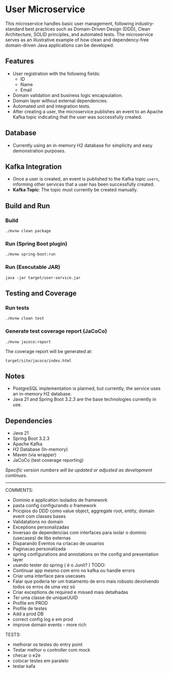 # User Microservice

This microservice handles basic user management, following industry-standard best practices such as Domain-Driven Design (DDD), Clean Architecture, SOLID principles, and automated tests. The microservice serves as an illustrative example of how clean and dependency-free domain-driven Java applications can be developed.

## Features
- User registration with the following fields:
  - ID
  - Name
  - Email
- Domain validation and business logic encapsulation.
- Domain layer without external dependencies.
- Automated unit and integration tests.
- After creating a user, the microservice publishes an event to an Apache Kafka topic indicating that the user was successfully created.

## Database
- Currently using an in-memory H2 database for simplicity and easy demonstration purposes.

## Kafka Integration
- Once a user is created, an event is published to the Kafka topic `users`, informing other services that a user has been successfully created.
- **Kafka Topic**: The topic must currently be created manually.

## Build and Run

### Build
```shell
./mvnw clean package
```

### Run (Spring Boot plugin)
```shell
./mvnw spring-boot:run
```

### Run (Executable JAR)
```shell
java -jar target/user-service.jar
```

## Testing and Coverage

### Run tests
```shell
./mvnw clean test
```

### Generate test coverage report (JaCoCo)
```shell
./mvnw jacoco:report
```

The coverage report will be generated at:
```
target/site/jacoco/index.html
```

## Notes
- PostgreSQL implementation is planned, but currently, the service uses an in-memory H2 database.
- Java 21 and Spring Boot 3.2.3 are the base technologies currently in use.

## Dependencies

- Java 21
- Spring Boot 3.2.3
- Apache Kafka
- H2 Database (In-memory)
- Maven (via wrapper)
- JaCoCo (test coverage reporting)

*Specific version numbers will be updated or adjusted as development continues.*


----
COMMENTS:
- Dominio e application isolados de framework
- pasta config configurando o framework
- Pricipios do DDD como value object, aggregate root, entity, domain event com classes bases
- Validatations no domain
- Exceptions personalizadas
- Inversao de dependencias com interfaces para isolar o dominio (usecases) de libs externas
- Disparando Eventos na criacao de usuarios
- Paginacao personalizada
- spring configurations and annotations on the config and presentation layer
- usando tester do spring ( é o Junit? )
TODO:
- Continuar app mesmo com erro no kafka ou handle errors
- Criar uma interface para usecases
- Falar que poderia ter um tratamento de erro mais robusto devolvendo todos os erros de uma vez só
- Criar exceptions de required e missed mais detalhadas
- Ter uma classe de uniqueUUID
- Profile em PROD
- Profile de testes
- Add a prod DB
- correct config log e em prod
- improve domain events - more rich

TESTS:
- melhorar os testes do entry point
- Testar melhor o controller com mock
- checar o e2e
- colocar testes em paralelo
- testar kafa